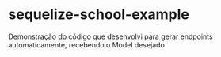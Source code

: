 # sequelize-school-example
Demonstração do código que desenvolvi para gerar endpoints automaticamente, recebendo o Model desejado
